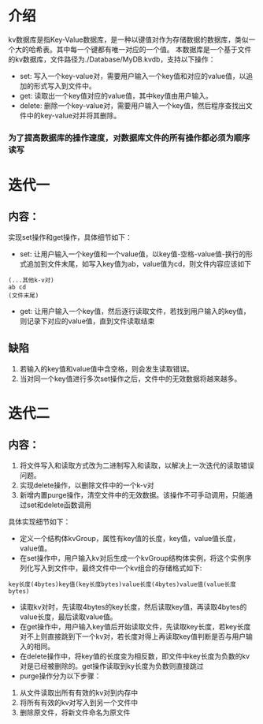 # 介绍
kv数据库是指Key-Value数据库，是一种以键值对作为存储数据的数据库，类似一个大的哈希表。其中每一个键都有唯一对应的一个值。
本数据库是一个基于文件的kv数据库，文件路径为./Database/MyDB.kvdb，支持以下操作：

* set: 写入一个key-value对，需要用户输入一个key值和对应的value值，以追加的形式写入到文件中。
* get: 读取出一个key值对应的value值，其中key值由用户输入。
* delete: 删除一个key-value对，需要用户输入一个key值，然后程序查找出文件中的key-value对并将其删除。

### 为了提高数据库的操作速度，对数据库文件的所有操作都必须为顺序读写

#  迭代一
##  内容：
实现set操作和get操作，具体细节如下：
* set: 让用户输入一个key值和一个value值，以key值-空格-value值-换行的形式追加到文件末尾，如写入key值为ab，value值为cd，则文件内容应该如下
```
(...其他k-v对)
ab cd
(文件末尾)
```
* get: 让用户输入一个key值，然后逐行读取文件，若找到用户输入的key值，则记录下对应的value值，直到文件读取结束

##  缺陷
1. 若输入的key值和value值中含空格，则会发生读取错误。
2. 当对同一个key值进行多次set操作之后，文件中的无效数据将越来越多。


#  迭代二
##  内容：
1. 将文件写入和读取方式改为二进制写入和读取，以解决上一次迭代的读取错误问题。
2. 实现delete操作，以删除文件中的一个k-v对
3. 新增内置purge操作，清空文件中的无效数据。该操作不可手动调用，只能通过set和delete函数调用

具体实现细节如下：
* 定义一个结构体kvGroup，属性有key值的长度，key值，value值长度，value值。
* 在set操作中，用户输入kv对后生成一个kvGroup结构体实例，将这个实例序列化写入到文件中，最终文件中一个kv组合的存储格式如下:
```
key长度(4bytes)key值(key长度bytes)value长度(4bytes)value值(value长度bytes)
```
* 读取kv对时，先读取4bytes的key长度，然后读取key值，再读取4bytes的value长度，最后读取value值。
* 在get操作中，用户输入key值后开始读取文件，先读取key长度，若key长度对不上则直接跳到下一个kv对，若长度对得上再读取key值判断是否与用户输入的相同。
* 在delete操作中，将key值的长度变为相反数，即文件中key长度为负数的kv对是已经被删除的。get操作读取到ky长度为负数则直接跳过
* purge操作分为以下步骤：
1. 从文件读取出所有有效的kv对到内存中
2. 将所有有效的kv对写入到另一个文件中
3. 删除原文件，将新文件命名为原文件

